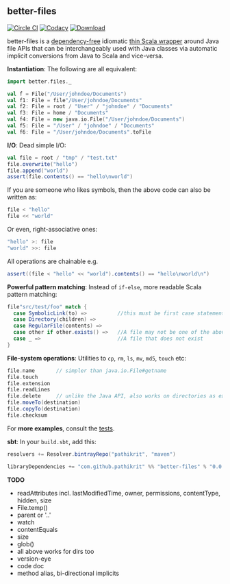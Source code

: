 better-files 
---
[![Circle CI](https://circleci.com/gh/pathikrit/better-files.svg?style=svg)](https://circleci.com/gh/pathikrit/better-files) 
[![Codacy](https://api.codacy.com/project/badge/0e2aeb7949bc49e6802afcc43a7a1aa1)](https://www.codacy.com) 
[![Download](https://api.bintray.com/packages/pathikrit/maven/better-files/images/download.svg)](https://bintray.com/pathikrit/maven/better-files/_latestVersion)

better-files is a [dependency-free](build.sbt) idiomatic [thin Scala wrapper](src/main/scala/better/files/package.scala) around Java file APIs 
that can be interchangeably used with Java classes via automatic implicit conversions from Java to Scala and vice-versa.

**Instantiation**: The following are all equivalent:
```scala
import better.files._

val f = File("/User/johndoe/Documents")
val f1: File = file"/User/johndoe/Documents"
val f2: File = root / "User" / "johndoe" / "Documents"
val f3: File = home / "Documents"
val f4: File = new java.io.File("/User/johndoe/Documents")
val f5: File = "/User" / "johndoe" / "Documents"
val f6: File = "/User/johndoe/Documents".toFile
```

**I/O**: Dead simple I/O:
```scala
val file = root / "tmp" / "test.txt"
file.overwrite("hello")
file.append("world")
assert(file.contents() == "hello\nworld")
```
If you are someone who likes symbols, then the above code can also be written as:
```scala
file < "hello"
file << "world"
```
Or even, right-associative ones:
```scala
"hello" >: file
"world" >>: file 
```
All operations are chainable e.g.
```scala
assert((file < "hello" << "world").contents() == "hello\nworld\n")
```

**Powerful pattern matching**: Instead of `if-else`, more readable Scala pattern matching:
```scala
file"src/test/foo" match {
  case SymbolicLink(to) =>          //this must be first case statement if you want to handle symlinks specially; else will follow link
  case Directory(children) => 
  case RegularFile(contents) => 
  case other if other.exists() =>   //A file may not be one of the above e.g. UNIX pipes, sockets, devices etc
  case _ =>                         //A file that does not exist
}
```

**File-system operations**: Utilities to `cp`, `rm`, `ls`, `mv`, `md5`, `touch` etc:
```scala
file.name       // simpler than java.io.File#getname
file.touch
file.extension
file.readLines
file.delete     // unlike the Java API, also works on directories as expected
file.moveTo(destination)
file.copyTo(destination)
file.checksum
```

For **more examples**, consult the [tests](src/test/scala/better/FilesSpec.scala).

**sbt**: In your `build.sbt`, add this:
```scala
resolvers += Resolver.bintrayRepo("pathikrit", "maven")

libraryDependencies += "com.github.pathikrit" %% "better-files" % "0.0.1"
```

**TODO**
* readAttributes incl. lastModifiedTime, owner, permissions, contentType, hidden, size
* File.temp()
* parent or '..'
* watch
* contentEquals
* size
* glob()
* all above works for dirs too
* version-eye
* code doc
* method alias, bi-directional implicits
